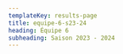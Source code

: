 ```yaml
---
templateKey: results-page
title: equipe-6-s23-24
heading: Équipe 6
subheading: Saison 2023 - 2024
---
```

